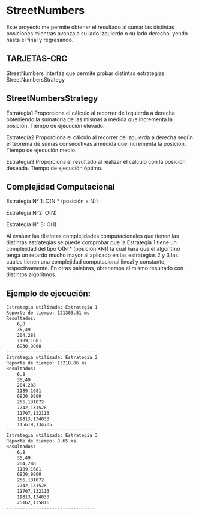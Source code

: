 # StreetNumbers
Este proyecto me permite obtener el resultado al sumar las distintas posiciones mientras avanza a su lado izquierdo  o su lado derecho, yendo hasta el final y regresando.

## TARJETAS-CRC
StreetNumbers
Interfaz que permite probar distintas  estrategias.
StreetNumbersStrategy

## StreetNumbersStrategy
Estrategia1
Proporciona el cálculo al recorrer de izquierda a derecha obteniendo la sumatoria de las mismas a medida que incrementa la posición.
Tiempo de ejecución elevado.

Estrategia2
Proporciona el cálculo al recorrer de izquierda a derecha según el teorema de sumas consecutivas a medida que incrementa la posición.
Tiempo de ejecución medio.

Estrategia3
Proporciona el resultado al realizar el cálculo con la posición deseada.
Tiempo de ejecución óptimo.

## Complejidad Computacional

Estrategia N° 1:
O(N * (posición + N))

Estrategia N°2:
O(N)

Estrategia N° 3:
O(1)

Al evaluar las distintas complejidades computacionales que tienen las distintas estrategias se puede comprobar que la Estrategia 1 tiene un complejidad del tipo O(N * (posición *N)) la cual hará que el algoritmo tenga un retardo mucho mayor al aplicado en las estrategias 2 y 3 las cuales tienen una complejidad computacional lineal y constante, respectivamente. En otras palabras, obtenemos el mismo resultado con distintos algoritmos.

## Ejemplo de ejecución:

```bash
Estrategia utilizada: Estrategia 1
Reporte de tiempo: 121303.51 ms
Resultados: 
	6,8
	35,49
	204,288
	1189,1681
	6930,9800
---------------------------------
Estrategia utilizada: Estrategia 2
Reporte de tiempo: 13218.06 ms
Resultados: 
	6,8
	35,49
	204,288
	1189,1681
	6930,9800
	256,131072
	7742,131528
	11707,132113
	19813,134033
	115619,134705
---------------------------------
Estrategia utilizada: Estrategia 3
Reporte de tiempo: 8.65 ms
Resultados: 
	6,8
	35,49
	204,288
	1189,1681
	6930,9800
	256,131072
	7742,131528
	11707,132113
	19813,134033
	25162,135816
---------------------------------
```